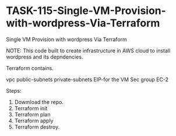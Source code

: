 # TASK-115-Single-VM-Provision-with-wordpress-Via-Terraform
Single VM Provision with wordpress Via Terraform


NOTE: This code built to create infrastructure in AWS cloud to install wordpress and its depndencies.

Terraform contains.

vpc
public-subnets
private-subnets
EIP-for the VM
Sec group
EC-2




Steps:

1. Dowmload the repo.
2. Terraform init
3. Terraform plan
4. Terraform apply
5. Terraform destroy.
